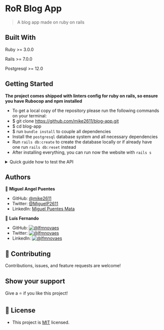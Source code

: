 # RoR Blog App

> A blog app made on ruby on rails

## Built With

Ruby >= 3.0.0

Rails >= 7.0.0

Postgresql >= 12.0

## Getting Started

**The project comes shipped with linters config for ruby on rails, so ensure you have Rubocop and npm installed**

- To get a local copy of the repository please run the following commands on your terminal:
- $ git clone https://github.com/mike2611/blog-app.git
- $ cd blog-app
- $ run `bundle install` to couple all dependencies
- Install the `postgresql` database system and all necessary dependencies
- Run `rails db:create` to create the database locally or if already have one run `rails db:reset` instead
- After installing everything, you can run now the website with `rails s`

<details>
<summary>Quick guide how to test the API</summary>
Sign-up:

```
curl -XPOST -H "Content-Type: application/json" -d '{ "user": { "name": "John", "photo": "https://i.pravatar.cc/200?img=3", "bio": "some bio", "posts_counter": "0", "email": "test@example.com", "password": "12345678" } }' http://localhost:3000/users
```
Click the link in the terminal to confirm the registration:

```
curl -XPOST -i -H "Content-Type: application/json" -d '{ "user": { "email": "test@example.com", "password": "12345678" } }' http://localhost:3000/users/sign_in
```
Replace the Authorization: Bearer `token` with {{{your token}}} for the next steps below:
Create a new post:

```
curl -XPOST -H "Authorization: Bearer {{{your_token}}}" -H "Content-Type: application/json" -d '{ "post": { "title": "New Post", "text": "This a post created from the API", "comments_counter": "0", "likes_counter": "0"} }' http://localhost:3000/api/posts
```
Get all the posts:

```
curl -XGET -H "Authorization: Bearer  {{{your_token}}}" -H "Content-Type: application/json" http://localhost:3000/api/posts
```
Add a comment:

```
curl -XPOST -H "Authorization: Bearer {{{your_token}}}" -H "Content-Type: application/json" -d '{ "comment": { "text": "new comment from API"} }' http://localhost:3000/api/posts/1/comments
```
Get all comments:

```
curl -XGET -H "Authorization: Bearer {{{your_token}}}" -H "Content-Type: application/json" http://localhost:3000/api/posts/1/comments
```
</details>


## Authors

👤 **Miguel Angel Puentes**
- GitHub: [@mike2611](https://github.com/mike2611)
- Twitter: [@MiguelP2611](https://twitter.com/MiguelP2611)
- LinkedIn: [Miguel Puentes Mata](https://linkedin.com/in/miguel-puentes-mata-90a562139/)

👤 **Luís Fernando**

- GitHub: [![@lfmnovaes](https://img.shields.io/github/followers/lfmnovaes?color=lightgray&style=plastic&labelColor=blue)](https://github.com/lfmnovaes)
- Twitter: [![@lfmnovaes](https://img.shields.io/twitter/follow/lfmnovaes?style=plastic&labelColor=blue)](https://www.twitter.com/lfmnovaes/)
- LinkedIn: [![@lfmnovaes](https://img.shields.io/badge/LinkedIn-blue?style=plastic&logo=linkedin)](https://www.linkedin.com/in/lfmnovaes/)

## 🤝 Contributing

Contributions, issues, and feature requests are welcome!

## Show your support

Give a ⭐️ if you like this project!

## 📝 License
- This project is [MIT](./LICENSE) licensed.
